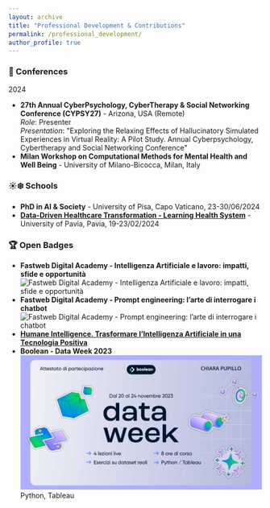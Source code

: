 ```yaml
---
layout: archive
title: "Professional Development & Contributions"
permalink: /professional_development/
author_profile: true
---
```


### 📅 Conferences
2024
- **27th Annual CyberPsychology, CyberTherapy & Social Networking Conference (CYPSY27)** - Arizona, USA (Remote)  
  *Role*: Presenter  
  *Presentation*: "Exploring the Relaxing Effects of Hallucinatory Simulated Experiences in Virtual Reality: A Pilot Study. Annual Cyberpsychology, Cybertherapy and Social Networking Conference"
- **Milan Workshop on Computational Methods for Mental Health and Well Being** - University of Milano-Bicocca, Milan, Italy

### ☀️❄️ Schools
- **PhD in AI & Society** - University of Pisa, Capo Vaticano, 23-30/06/2024  
- [**Data-Driven Healthcare Transformation - Learning Health System**](https://app.myopenbadge.com/receive/iCQS-86d7c844dfb7dec622bc72c0506795d6-IKEy-61724756715/uwaPhVHtzDBg-0f77bcc0f6500045859c7fd16cb8da48-epXtOSGR8BUl-5/public) - University of Pavia, Pavia, 19-23/02/2024  

### 🏆 Open Badges
- **Fastweb Digital Academy - Intelligenza Artificiale e lavoro: impatti, sfide e opportunità** ![Fastweb Digital Academy - Intelligenza Artificiale e lavoro: impatti, sfide e opportunità](../professional_development/FA_Intelligenza_Artificiale_e_lavoro_impatti,_sfide_e_opportunit%C3%A0.png)
- **Fastweb Digital Academy - Prompt engineering: l’arte di interrogare i chatbot** ![Fastweb Digital Academy - Prompt engineering: l’arte di interrogare i chatbot](../professional_development/FA_Prompt_engineering_l’arte_di_interrogare_i_chatbot.png)
- [**Humane Intelligence. Trasformare l’Intelligenza Artificiale in una Tecnologia Positiva**](https://app.myopenbadge.com/receive/FGWujLb-0e643e4e284095075def3c3ebe5eb3a8-u5yxt38PNE7-31716830907/WGyaYXQHdkUi-43cf9a52926e0c9b4f1fbb6e051568fd-FmLM4giDl3-7/public)
- **Boolean - Data Week 2023** ![Boolean - Data Week 2023](../professional_development/Boolean_dataweek23.png)
Python, Tableau





